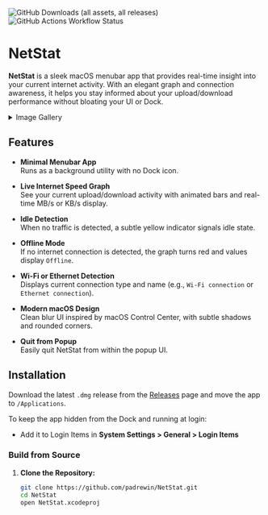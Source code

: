 ![GitHub Downloads (all assets, all releases)](https://img.shields.io/github/downloads/padrewin/NetStat/total?logo=files&logoColor=white&label=Downloads&color=red)
![GitHub Actions Workflow Status](https://img.shields.io/github/actions/workflow/status/padrewin/NetStat/xcode-build.yml?logo=GitHub&label=GitHub%20Build)

# NetStat

**NetStat** is a sleek macOS menubar app that provides real-time insight into your current internet activity. With an elegant graph and connection awareness, it helps you stay informed about your upload/download performance without bloating your UI or Dock.

<details>
  <summary>Image Gallery</summary>

![CleanShot 2025-07-07 at 22 09 04@2x](https://github.com/user-attachments/assets/94357572-bdcf-43e6-8c09-c69c3de86a99)
<img width="704" height="706" alt="CleanShot 2025-08-17 at 12 01 44@2x" src="https://github.com/user-attachments/assets/5583c7de-f699-4b8d-aedb-b53fb5d56684" />


</details>

## Features

- **Minimal Menubar App**  
  Runs as a background utility with no Dock icon.

- **Live Internet Speed Graph**  
  See your current upload/download activity with animated bars and real-time MB/s or KB/s display.

- **Idle Detection**  
  When no traffic is detected, a subtle yellow indicator signals idle state.

- **Offline Mode**  
  If no internet connection is detected, the graph turns red and values display `Offline`.

- **Wi-Fi or Ethernet Detection**  
  Displays current connection type and name (e.g., `Wi-Fi connection` or `Ethernet connection`).

- **Modern macOS Design**  
  Clean blur UI inspired by macOS Control Center, with subtle shadows and rounded corners.

- **Quit from Popup**  
  Easily quit NetStat from within the popup UI.

## Installation

Download the latest `.dmg` release from the [Releases](https://github.com/padrewin/NetStat/releases) page and move the app to `/Applications`.

To keep the app hidden from the Dock and running at login:
- Add it to Login Items in **System Settings > General > Login Items**

### Build from Source

1. **Clone the Repository:**

   ```bash
   git clone https://github.com/padrewin/NetStat.git
   cd NetStat
   open NetStat.xcodeproj

